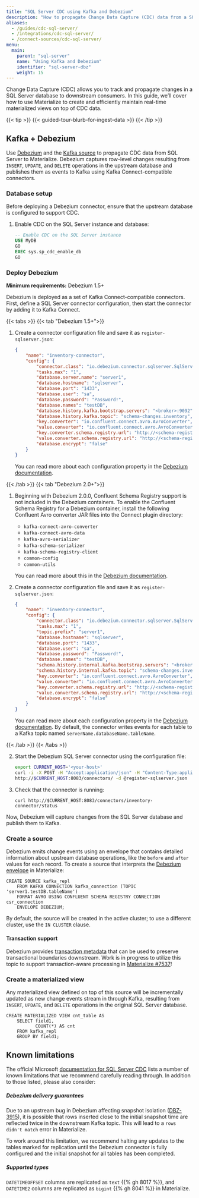 ```yaml
---
title: "SQL Server CDC using Kafka and Debezium"
description: "How to propagate Change Data Capture (CDC) data from a SQL Server database to Materialize"
aliases:
  - /guides/cdc-sql-server/
  - /integrations/cdc-sql-server/
  - /connect-sources/cdc-sql-server/
menu:
  main:
    parent: "sql-server"
    name: "Using Kafka and Debezium"
    identifier: "sql-server-dbz"
    weight: 15
---
```


Change Data Capture (CDC) allows you to track and propagate changes in a SQL
Server database to downstream consumers. In this guide, we’ll cover how to use
Materialize to create and efficiently maintain real-time materialized views on
top of CDC data.

{{< tip >}}
{{< guided-tour-blurb-for-ingest-data >}}
{{< /tip >}}

## Kafka + Debezium

Use [Debezium](https://debezium.io/) and the [Kafka source](/sql/create-source/kafka/#using-debezium)
to propagate CDC data from SQL Server to Materialize. Debezium captures
row-level changes resulting from `INSERT`, `UPDATE`, and `DELETE` operations in
the upstream database and publishes them as events to Kafka using Kafka
Connect-compatible connectors.

### Database setup

Before deploying a Debezium connector, ensure that the upstream database is
configured to support CDC.

1.  Enable CDC on the SQL Server instance and database:

    ```sql
    -- Enable CDC on the SQL Server instance
    USE MyDB
    GO
    EXEC sys.sp_cdc_enable_db
    GO
    ```

### Deploy Debezium

**Minimum requirements:** Debezium 1.5+

Debezium is deployed as a set of Kafka Connect-compatible connectors. First,
define a SQL Server connector configuration, then start the connector by adding
it to Kafka Connect.

{{< tabs >}}
{{< tab "Debezium 1.5+">}}

1.  Create a connector configuration file and save it as `register-sqlserver.json`:

    ```json
    {
        "name": "inventory-connector",
        "config": {
            "connector.class": "io.debezium.connector.sqlserver.SqlServerConnector",
            "tasks.max": "1",
            "database.server.name": "server1",
            "database.hostname": "sqlserver",
            "database.port": "1433",
            "database.user": "sa",
            "database.password": "Password!",
            "database.names": "testDB",
            "database.history.kafka.bootstrap.servers": "<broker>:9092",
            "database.history.kafka.topic": "schema-changes.inventory",
            "key.converter": "io.confluent.connect.avro.AvroConverter",
            "value.converter": "io.confluent.connect.avro.AvroConverter",
            "key.converter.schema.registry.url": "http://<schema-registry>:8081",
            "value.converter.schema.registry.url": "http://<schema-registry>:8081",
            "database.encrypt": "false"
        }
    }
    ```

    You can read more about each configuration property in the [Debezium documentation](https://debezium.io/documentation/reference/1.9/connectors/sqlserver.html).

{{< /tab >}}
{{< tab "Debezium 2.0+">}}

1. Beginning with Debezium 2.0.0, Confluent Schema Registry support is not
   included in the Debezium containers. To enable the Confluent Schema Registry
   for a Debezium container, install the following Confluent Avro converter JAR
   files into the Connect plugin directory:

    * `kafka-connect-avro-converter`
    * `kafka-connect-avro-data`
    * `kafka-avro-serializer`
    * `kafka-schema-serializer`
    * `kafka-schema-registry-client`
    * `common-config`
    * `common-utils`

    You can read more about this in the [Debezium documentation](https://debezium.io/documentation/reference/stable/configuration/avro.html#deploying-confluent-schema-registry-with-debezium-containers).

1.  Create a connector configuration file and save it as `register-sqlserver.json`:

    ```json
    {
        "name": "inventory-connector",
        "config": {
            "connector.class": "io.debezium.connector.sqlserver.SqlServerConnector",
            "tasks.max": "1",
            "topic.prefix": "server1",
            "database.hostname": "sqlserver",
            "database.port": "1433",
            "database.user": "sa",
            "database.password": "Password!",
            "database.names": "testDB",
            "schema.history.internal.kafka.bootstrap.servers": "<broker>:9092",
            "schema.history.internal.kafka.topic": "schema-changes.inventory",
            "key.converter": "io.confluent.connect.avro.AvroConverter",
            "value.converter": "io.confluent.connect.avro.AvroConverter",
            "key.converter.schema.registry.url": "http://<schema-registry>:8081",
            "value.converter.schema.registry.url": "http://<schema-registry>:8081",
            "database.encrypt": "false"
        }
    }
    ```

    You can read more about each configuration property in the
    [Debezium documentation](https://debezium.io/documentation/reference/2.4/connectors/sqlserver.html).
    By default, the connector writes events for each table to a Kafka topic
    named `serverName.databaseName.tableName`.

{{< /tab >}}
{{< /tabs >}}

2.  Start the Debezium SQL Server connector using the configuration file:

    ```sh
    export CURRENT_HOST='<your-host>'
    curl -i -X POST -H "Accept:application/json" -H "Content-Type:application/json" \
    http://$CURRENT_HOST:8083/connectors/ -d @register-sqlserver.json
    ```

3.  Check that the connector is running:

    ```
    curl http://$CURRENT_HOST:8083/connectors/inventory-connector/status
    ```

Now, Debezium will capture changes from the SQL Server database and publish them
to Kafka.

### Create a source

Debezium emits change events using an envelope that contains detailed
information about upstream database operations, like the `before` and `after`
values for each record. To create a source that interprets the
[Debezium envelope](/sql/create-source/kafka/#using-debezium) in Materialize:

```mzsql
CREATE SOURCE kafka_repl
    FROM KAFKA CONNECTION kafka_connection (TOPIC 'server1.testDB.tableName')
    FORMAT AVRO USING CONFLUENT SCHEMA REGISTRY CONNECTION csr_connection
    ENVELOPE DEBEZIUM;
```

By default, the source will be created in the active cluster; to use a different
cluster, use the `IN CLUSTER` clause.

#### Transaction support

Debezium provides [transaction metadata](https://debezium.io/documentation/reference/connectors/sqlserver.html#sqlserver-transaction-metadata)
that can be used to preserve transactional boundaries downstream. Work is in
progress to utilize this topic to support transaction-aware processing in
[Materialize #7537](https://github.com/MaterializeInc/materialize/issues/7537)!

### Create a materialized view

Any materialized view defined on top of this source will be incrementally
updated as new change events stream in through Kafka, resulting from `INSERT`,
`UPDATE`, and `DELETE` operations in the original SQL Server database.

```mzsql
CREATE MATERIALIZED VIEW cnt_table AS
    SELECT field1,
           COUNT(*) AS cnt
    FROM kafka_repl
    GROUP BY field1;
```

## Known limitations

The official Microsoft [documentation for SQL Server CDC](https://learn.microsoft.com/en-us/sql/relational-databases/track-changes/known-issues-and-errors-change-data-capture?view=sql-server-ver16)
lists a number of known limitations that we recommend carefully reading through.
In addition to those listed, please also consider:

##### Debezium delivery guarantees

Due to an upstream bug in Debezium affecting snapshot isolation ([DBZ-3915](https://issues.redhat.com/browse/DBZ-3915)),
it is possible that rows inserted close to the initial snapshot time are
reflected twice in the downstream Kafka topic. This will lead to a `rows didn't
match` error in Materialize.

To work around this limitation, we recommend halting any updates to the tables
marked for replication until the Debezium connector is fully configured and the
initial snapshot for all tables has been completed.

##### Supported types

`DATETIMEOFFSET` columns are replicated as `text` {{% gh 8017 %}}, and
`DATETIME2` columns are replicated as `bigint` {{% gh 8041 %}} in Materialize.
